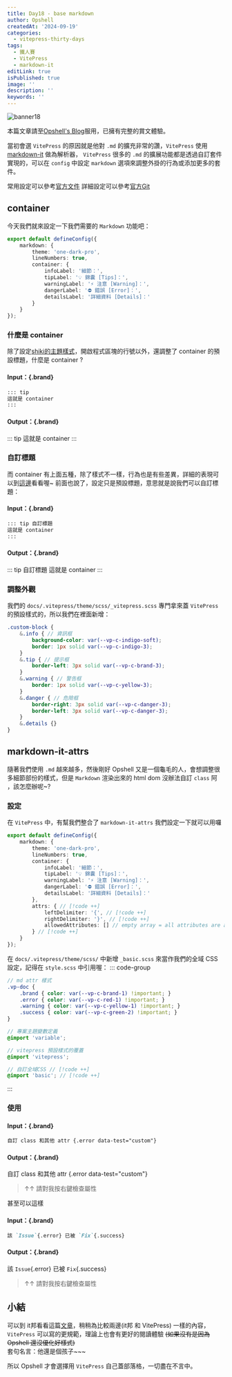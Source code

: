 ```yaml
---
title: Day18 - base markdown
author: Opshell
createdAt: '2024-09-19'
categories:
  - vitepress-thirty-days
tags:
  - 鐵人賽
  - VitePress
  - markdown-it
editLink: true
isPublished: true
image: ''
description: ''
keywords: ''
---
```

![banner18](https://ithelp.ithome.com.tw/upload/images/20240919/20109918hOgzIS526M.png)

本篇文章請至[Opshell's Blog](https://opshell.github.io/article/code-sea/vitepress/2024鐵人賽/day18-basic-markdown)服用，已擁有完整的賞文體驗。

當初會選 `VitePress` 的原因就是他對 `.md` 的擴充非常的讚，`VitePress` 使用 [markdown-it](https://github.com/markdown-it/markdown-it) 做為解析器， `VitePress` 很多的 `.md` 的擴展功能都是透過自訂套件實現的，可以在 `config` 中設定 `markdown` 選項來調整外掛的行為或添加更多的套件。

常用設定可以參考[官方文件](https://vitepress.dev/guide/markdown)
詳細設定可以參考[官方Git](https://github.com/vuejs/vitepress/blob/main/src/node/markdown/markdown.ts)

## container
今天我們就來設定一下我們需要的 `Markdown` 功能吧：
```ts
export default defineConfig({
    markdown: {
        theme: 'one-dark-pro',
        lineNumbers: true,
        container: {
            infoLabel: '細節：',
            tipLabel: '💡 錦囊 [Tips]：',
            warningLabel: '⚡ 注意 [Warning]：',
            dangerLabel: '⛔ 錯誤 [Error]：',
            detailsLabel: '詳細資料 [Details]：'
        }
    }
});
```

### 什麼是 container
除了設定[shiki的主題樣式](https://shiki.style/languages)，開啟程式區塊的行號以外，還調整了 container 的預設標題，什麼是 container ?

<div class="in-out-demo-block">

#### Input：{.brand}
````md
::: tip
這就是 container
:::
````
#### Output：{.brand}
::: tip
 這就是 container
:::
</div>

### 自訂標題
而 container 有上面五種，除了樣式不一樣，行為也是有些差異，詳細的表現可以到[這邊](/markdown-theme-preview#custom-containers)看看喔~
前面也說了，設定只是預設標題，意思就是說我們可以自訂標題：

<div class="in-out-demo-block">

#### Input：{.brand}
````md
::: tip 自訂標題
這就是 container
:::
````
#### Output：{.brand}
::: tip 自訂標題
這就是 container
:::
</div>

### 調整外觀
我們的 `docs/.vitepress/theme/scss/_vitepress.scss` 專門拿來蓋 `VitePress` 的預設樣式的，所以我們在裡面新增：
```scss
.custom-block {
    &.info { // 資訊框
        background-color: var(--vp-c-indigo-soft);
        border: 1px solid var(--vp-c-indigo-3);
    }
    &.tip { // 提示框
        border-left: 3px solid var(--vp-c-brand-3);
    }
    &.warning { // 警告框
        border: 1px solid var(--vp-c-yellow-3);
    }
    &.danger { // 危險框
        border-right: 3px solid var(--vp-c-danger-3);
        border-left: 3px solid var(--vp-c-danger-3);
    }
    &.details {}
}
```

## markdown-it-attrs
隨著我們使用 `.md` 越來越多，然後剛好 Opshell 又是一個龜毛的人，會想調整很多細節部份的樣式，但是 `Markdown` 渲染出來的 html dom 沒辦法自訂 `class` 阿 ，該怎麼辦呢~?

### 設定
在 `VitePress` 中，有幫我們整合了 `markdown-it-attrs` 我們設定一下就可以用囉

```ts
export default defineConfig({
    markdown: {
        theme: 'one-dark-pro',
        lineNumbers: true,
        container: {
            infoLabel: '細節：',
            tipLabel: '💡 錦囊 [Tips]：',
            warningLabel: '⚡ 注意 [Warning]：',
            dangerLabel: '⛔ 錯誤 [Error]：',
            detailsLabel: '詳細資料 [Details]：'
        },
        attrs: { // [!code ++]
            leftDelimiter: '{', // [!code ++]
            rightDelimiter: '}', // [!code ++]
            allowedAttributes: [] // empty array = all attributes are allowed  // [!code ++]
        } // [!code ++]
    }
});
```

在 `docs/.vitepress/theme/scss/` 中新增 `_basic.scss` 來當作我們的全域 CSS 設定，記得在 `style.scss` 中引用喔：
::: code-group
```scss [_basic.scss]
// md attr 樣式
.vp-doc {
    .brand { color: var(--vp-c-brand-1) !important; }
    .error { color: var(--vp-c-red-1) !important; }
    .warning { color: var(--vp-c-yellow-1) !important; }
    .success { color: var(--vp-c-green-2) !important; }
}

```

```scss [style.scss]
// 專案主題變數定義
@import 'variable';

// vitepress 預設樣式的覆蓋
@import 'vitepress';

// 自訂全域CSS // [!code ++]
@import 'basic'; // [!code ++]

```
:::

### 使用
<div class="in-out-demo-block">

#### Input：{.brand}
````md
自訂 class 和其他 attr {.error data-test="custom"}
````

#### Output：{.brand}
自訂 class 和其他 attr {.error data-test="custom"}
> ↑↑ 請對我按右鍵檢查屬性
</div>

甚至可以這樣
<div class="in-out-demo-block">

#### Input：{.brand}
````md
該 `Issue`{.error} 已被 `Fix`{.success}
````
#### Output：{.brand}
該 `Issue`{.error} 已被 `Fix`{.success}
> ↑↑ 請對我按右鍵檢查屬性
</div>

## 小結
可以到 it邦看看這篇[文章](https://ithelp.ithome.com.tw/articles/10354109)，稍稍為比較兩邊(it邦 和 VitePress) 一樣的內容，`VitePress` 可以寫的更規範，理論上也會有更好的閱讀體驗 ~~(如果沒有是因為 Opshell 還沒優化好樣式)~~ <br />
套句名言：他還是個孩子~~~

所以 Opshell 才會選擇用 `VitePress` 自己蓋部落格，一切盡在不言中。
